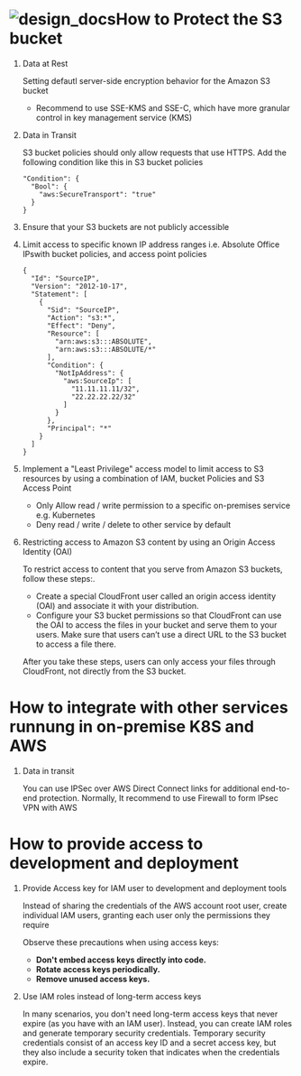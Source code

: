 # ![design_docs](/Users/sunnychan/Documents/Absolute/design_docs.png)How to Protect the S3 bucket
1. Data at Rest

   Setting defautl server-side encryption behavior for the Amazon S3 bucket 

   - Recommend to use SSE-KMS  and SSE-C, which have more granular control in key management service (KMS)

2. Data in Transit

   S3 bucket policies should only allow requests that use HTTPS. Add the following condition like this in S3 bucket policies

   ```
   "Condition": {
     "Bool": {
       "aws:SecureTransport": "true"
     }
   }
   ```

3. Ensure that your S3 buckets are not publicly accessible

4. Limit access to specific known IP address ranges i.e. Absolute Office IPswith bucket policies, and access point policies

   ```
   {
     "Id": "SourceIP",
     "Version": "2012-10-17",
     "Statement": [
       {
         "Sid": "SourceIP",
         "Action": "s3:*",
         "Effect": "Deny",
         "Resource": [
           "arn:aws:s3:::ABSOLUTE",
           "arn:aws:s3:::ABSOLUTE/*"
         ],
         "Condition": {
           "NotIpAddress": {
             "aws:SourceIp": [
               "11.11.11.11/32",
               "22.22.22.22/32"
             ]
           }
         },
         "Principal": "*"
       }
     ]
   }
   ```

5. Implement a "Least Privilege" access model to limit access to S3 resources by using a combination of IAM, bucket Policies and S3 Access Point

   - Only Allow read / write permission to a specific on-premises service e.g. Kubernetes 
   - Deny read / write / delete to other service by default

6. Restricting access to Amazon S3 content by using an Origin Access Identity (OAI)

   To restrict access to content that you serve from Amazon S3 buckets, follow these steps:.

   - Create a special CloudFront user called an origin access identity (OAI) and associate it with your distribution.
   - Configure your S3 bucket permissions so that CloudFront can use the OAI to access the files in your bucket and serve them to your users. Make sure that users can’t use a direct URL to the S3 bucket to access a file there.

   After you take these steps, users can only access your files through CloudFront, not directly from the S3 bucket.

# How to integrate with other services runnung in on-premise K8S and AWS

1. Data in transit

   You can use IPSec over AWS Direct Connect links for additional end-to-end protection. Normally,  It recommend to use Firewall to form IPsec VPN with AWS 



# How to provide access to development and deployment 

1. Provide Access key for IAM user to development and deployment tools 

   Instead of sharing the credentials of the AWS account root user, create individual IAM users, granting each user only the permissions they require

   Observe these precautions when using access keys:

   - **Don't embed access keys directly into code.**
   - **Rotate access keys periodically.**
   - **Remove unused access keys.**

2. Use IAM roles instead of long-term access keys

   In many scenarios, you don't need long-term access keys that never expire (as you have with an IAM user). Instead, you can create IAM roles and generate temporary security credentials. Temporary security credentials consist of an access key ID and a secret access key, but they also include a security token that indicates when the credentials expire.

   
